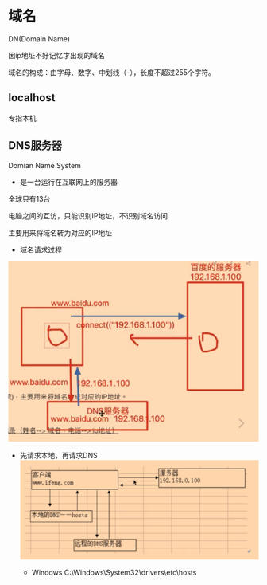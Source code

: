# 域名

DN(Domain Name)

因ip地址不好记忆才出现的域名

域名的构成：由字母、数字、中划线（-），长度不超过255个字符。

## localhost

专指本机

## DNS服务器

Domian Name System

- 是一台运行在互联网上的服务器

全球只有13台



电脑之间的互访，只能识别IP地址，不识别域名访问

主要用来将域名转为对应的IP地址

- 域名请求过程

![](assets/d46939547c19c2888f4d4ca267a2787fabdfe242f87f89adfb038dff8e973c9a.png)

- 先请求本地，再请求DNS![](assets/241504623342f4d0fb67695ae144daa9cda6ac1b61273b581f6d42984d75e0c4.png)

	- Windows C:\Windows\System32\drivers\etc\hosts



